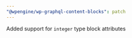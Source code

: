 ```yaml
---
"@wpengine/wp-graphql-content-blocks": patch
---
```


Added support for `integer` type block attributes

